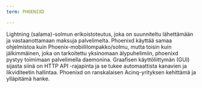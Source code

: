 ```yaml
---
term: PHOENIXD

---
```

Lightning (salama)-solmun erikoistoteutus, joka on suunniteltu lähettämään ja vastaanottamaan maksuja palvelimelta. Phoenixd käyttää samaa ohjelmistoa kuin Phoenix-mobiililompakko/solmu, mutta toisin kuin jälkimmäinen, joka on tarkoitettu yksinomaan älypuhelimiin, phoenixd pystyy toimimaan palvelimella daemonina. Graafisen käyttöliittymän (GUI) sijasta siinä on HTTP API -rajapinta ja se tukee automaattista kanavien ja likviditeetin hallintaa. Phoenixd on ranskalaisen Acinq-yrityksen kehittämä ja ylläpitämä hanke.